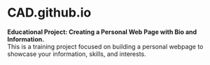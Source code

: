 # CAD.github.io
**Educational Project: Creating a Personal Web Page with Bio and Information.**<br>
This is a training project focused on building a personal webpage to showcase your information, skills, and interests.
